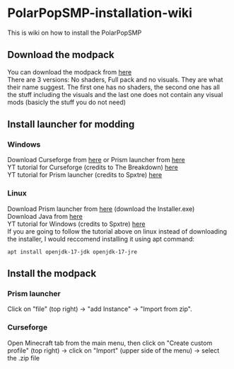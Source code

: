 # PolarPopSMP-installation-wiki
This is wiki on how to install the PolarPopSMP<br>

## Download the modpack
You can download the modpack from [here](https://legacy.curseforge.com/minecraft/modpacks/polar-pop-mc/files)<br>
There are 3 versions: No shaders, Full pack and no visuals. They are what their name suggest. The first one has no shaders, the second one has all the stuff including the visuals and the last one does not contain any visual mods (basicly the stuff you do not need)<br>

## Install launcher for modding

### Windows
Download Curseforge from [here](https://www.curseforge.com/download/app) or Prism launcher from [here](https://prismlauncher.org/download/)<br>
YT tutorial for Curseforge (credits to The Breakdown) [here](https://www.youtube.com/watch?v=HxVQOZXOxQ8&t=50s)<br>
YT tutorial for Prism launcher (credits to Spxtre) [here](https://www.youtube.com/watch?v=jMi3UA62KPw&t=63s)<br>

### Linux
Download Prism launcher from [here](https://prismlauncher.org/download/) (download the Installer.exe)<br>
Download Java from [here](https://adoptium.net/en-GB/)<br>
YT tutorial for Windows (credits to Spxtre) [here](https://www.youtube.com/watch?v=jMi3UA62KPw&t=63s)<br>
If you are going to follow the tutorial above on linux instead of downloading the installer, I would reccomend installing it using apt command:<br>
```
apt install openjdk-17-jdk openjdk-17-jre
```

## Install the modpack

### Prism launcher
Click on "file" (top right) -> "add Instance" -> "Import from zip".<br>

### Curseforge
Open Minecraft tab from the main menu, then click on "Create custom profile" (top right) ->  click on "Import" (upper side of the menu) -> select the .zip file<br>
